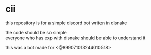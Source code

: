 # cii

this repository is for a simple discord bot writen in disnake<br>

the code should be so simple<br>everyone who has exp with disnake should be able to understand it

this was a bot made for <@899071013244010518>

